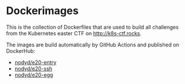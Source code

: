 # Dockerimages
This is the collection of Dockerfiles that are used to build all challenges from the Kubernetes easter CTF on http://k8s-ctf.rocks. 

The images are build automatically by GitHub Actions and published on DockerHub:

* [nodyd/e20-entry](https://hub.docker.com/r/nodyd/e20-entry)
* [nodyd/e20-ssh](https://hub.docker.com/r/nodyd/e20-ssh)
* [nodyd/e20-egg](https://hub.docker.com/r/nodyd/e20-egg)


